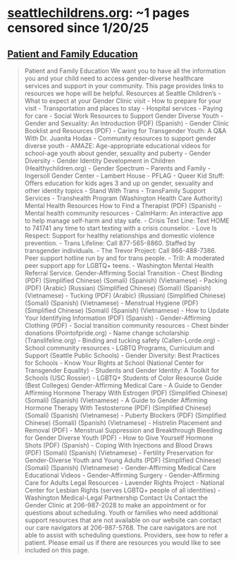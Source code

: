 



# [seattlechildrens.org](seattlechildrens.org): ~1 pages censored since 1/20/25

## [Patient and Family Education](https://www.seattlechildrens.org/clinics/gender-clinic/patient-family-resources/)


> Patient and Family Education We want you to have all the information you and your child need to access gender-diverse healthcare services and support in your community. This page provides links to resources we hope will be helpful. Resources at Seattle Children’s - What to expect at your Gender Clinic visit - How to prepare for your visit - Transportation and places to stay - Hospital services - Paying for care - Social Work Resources to Support Gender Diverse Youth - Gender and Sexuality: An Introduction (PDF) (Spanish) - Gender Clinic Booklist and Resources (PDF) - Caring for Transgender Youth: A Q&A With Dr. Juanita Hodax - Community resources to support gender diverse youth - AMAZE: Age-appropriate educational videos for school-age youth about gender, sexuality and puberty - Gender Diversity - Gender Identity Development in Children (Healthychildren.org) - Gender Spectrum – Parents and Family - Ingersoll Gender Center - Lambert House - PFLAG - Queer Kid Stuff: Offers education for kids ages 3 and up on gender, sexuality and other identity topics - Stand With Trans - TransFamily Support Services - Transhealth Program (Washington Health Care Authority) Mental Health Resources How to Find a Therapist (PDF) (Spanish) - Mental health community resources - CalmHarm: An interactive app to help manage self-harm and stay safe. - Crisis Text Line: Text HOME to 741741 any time to start texting with a crisis counselor. - Love Is Respect: Support for healthy relationships and domestic violence prevention. - Trans Lifeline: Call 877-565-8860. Staffed by transgender individuals. - The Trevor Project: Call 866-488-7386. Peer support hotline run by and for trans people. - Trill: A moderated peer support app for LGBTQ+ teens. - Washington Mental Health Referral Service. Gender-Affirming Social Transition - Chest Binding (PDF) (Simplified Chinese) (Somali) (Spanish) (Vietnamese) - Packing (PDF) (Arabic) (Russian) (Simplified Chinese) (Somali) (Spanish) (Vietnamese) - Tucking (PDF) (Arabic) (Russian) (Simplified Chinese) (Somali) (Spanish) (Vietnamese) - Menstrual Hygiene (PDF) (Simplified Chinese) (Somali) (Spanish) (Vietnamese) - How to Update Your Identifying Information (PDF) (Spanish) - Gender-Affirming Clothing (PDF) - Social transition community resources - Chest binder donations (Pointofpride.org) - Name change scholarship (Translifeline.org) - Binding and tucking safety (Callen-Lorde.org) - School community resources - LGBTQ Programs, Curriculum and Support (Seattle Public Schools) - Gender Diversity: Best Practices for Schools - Know Your Rights at School (National Center for Transgender Equality) - Students and Gender Identity: A Toolkit for Schools (USC Rossier) - LGBTQ+ Students of Color Resource Guide (Best Colleges) Gender-Affirming Medical Care - A Guide to Gender Affirming Hormone Therapy With Estrogen (PDF) (Simplified Chinese) (Somali) (Spanish) (Vietnamese) - A Guide to Gender Affirming Hormone Therapy With Testosterone (PDF) (Simplified Chinese) (Somali) (Spanish) (Vietnamese) - Puberty Blockers (PDF) (Simplified Chinese) (Somali) (Spanish) (Vietnamese) - Histrelin Placement and Removal (PDF) - Menstrual Suppression and Breakthrough Bleeding for Gender Diverse Youth (PDF) - How to Give Yourself Hormone Shots (PDF) (Spanish) - Coping With Injections and Blood Draws (PDF) (Somali) (Spanish) (Vietnamese) - Fertility Preservation for Gender-Diverse Youth and Young Adults (PDF) (Simplified Chinese) (Somali) (Spanish) (Vietnamese) - Gender-Affirming Medical Care Educational Videos - Gender-Affirming Surgery - Gender-Affirming Care for Adults Legal Resources - Lavender Rights Project - National Center for Lesbian Rights (serves LGBTQ+ people of all identities) - Washington Medical-Legal Partnership Contact Us Contact the Gender Clinic at 206-987-2028 to make an appointment or for questions about scheduling. Youth or families who need additional support resources that are not available on our website can contact our care navigators at 206-987-5768. The care navigators are not able to assist with scheduling questions. Providers, see how to refer a patient. Please email us if there are resources you would like to see included on this page.